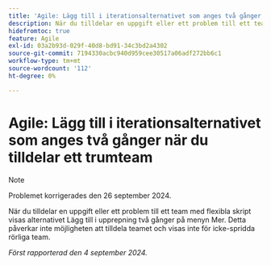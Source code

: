```yaml
---
title: 'Agile: Lägg till i iterationsalternativet som anges två gånger när du tilldelar ett trumteam'
description: När du tilldelar en uppgift eller ett problem till ett team med flexibla skript visas alternativet Lägg till i iteration två gånger på menyn Mer. Detta påverkar inte möjligheten att tilldela teamet och visas inte för icke-spridda rörliga team.
hidefromtoc: true
feature: Agile
exl-id: 03a2b93d-029f-40d8-bd91-34c3bd2a4302
source-git-commit: 7194330acbc940d959cee30517a06adf272bb6c1
workflow-type: tm+mt
source-wordcount: '112'
ht-degree: 0%

---
```


# Agile: Lägg till i iterationsalternativet som anges två gånger när du tilldelar ett trumteam

>[!NOTE]
>
>Problemet korrigerades den 26 september 2024.

När du tilldelar en uppgift eller ett problem till ett team med flexibla skript visas alternativet Lägg till i upprepning två gånger på menyn Mer. Detta påverkar inte möjligheten att tilldela teamet och visas inte för icke-spridda rörliga team.

_Först rapporterad den 4 september 2024._
